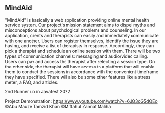 ## MindAid
"MindAid" is basically a web application providing online mental health service system.
Our project's mission statement aims to dispel myths and misconceptions about psychological problems and counseling. 
In our application, clients and therapists can easily and immediately communicate with one another. 
Users can register themselves, identify the issue they are having, and receive a list of therapists in response. 
Accordingly, they can pick a therapist and schedule an online session with them. 
There will be two types of communication channels: messaging and audio/video calling. 
Users can pay and access the therapist after selecting a session type. 
On the other side, the therapist will have access to a platform that will enable them to conduct the sessions in accordance with the convenient timeframe they 
have specified. There will also be some other features like a stress meter, a FAQ, and articles.

2nd Runner up in Javafest 2022

Project Demonstration: https://www.youtube.com/watch?v=6JQ3cG5dQEo
©Abu Mauze Tamzid Khan 
©Miftahul Zannat Maliha

